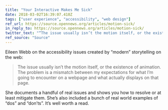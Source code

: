 ```yaml
---
title: "Your Interactive Makes Me Sick"
date: 2018-03-02T16:39:07.410Z
tags: ["user experience", "accessibility", "web design"]
ref_url: https://source.opennews.org/articles/motion-sick/
in_reply_to: https://source.opennews.org/articles/motion-sick/
twitter_text: "“The issue usually isn’t the motion itself, or the existence of animation. The problem is a mismatch between my expectations… and what actually displays on that page.”"
ref_source: "Source"
---
```


Eileen Webb on the accessibility issues created by “modern” storytelling on the web:

> The issue usually isn’t the motion itself, or the existence of animation. The problem is a mismatch between my expectations for what I’m going to encounter on a webpage and what actually displays on that page.

She documents a handful of real issues and shows you how to resolve or at least mitigate them. She’s also included a bunch of real world examples of “dos” and “don’ts”. It’s well worth a read.